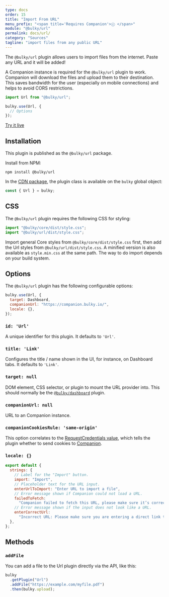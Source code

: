 ```yaml
---
type: docs
order: 15
title: "Import From URL"
menu_prefix: "<span title='Requires Companion'>ⓒ </span>"
module: "@bulky/url"
permalink: docs/url/
category: "Sources"
tagline: "import files from any public URL"
---
```


The `@bulky/url` plugin allows users to import files from the internet. Paste any URL and it will be added!

A Companion instance is required for the `@bulky/url` plugin to work. Companion will download the files and upload them to their destination. This saves bandwidth for the user (especially on mobile connections) and helps to avoid CORS restrictions.

```js
import Url from "@bulky/url";

bulky.use(Url, {
  // Options
});
```

<a class="TryButton" href="/examples/dashboard/">Try it live</a>

## Installation

This plugin is published as the `@bulky/url` package.

Install from NPM:

```shell
npm install @bulky/url
```

In the [CDN package](/docs/#With-a-script-tag), the plugin class is available on the `bulky` global object:

```js
const { Url } = bulky;
```

## CSS

The `@bulky/url` plugin requires the following CSS for styling:

```js
import "@bulky/core/dist/style.css";
import "@bulky/url/dist/style.css";
```

Import general Core styles from `@bulky/core/dist/style.css` first, then add the Url styles from `@bulky/url/dist/style.css`. A minified version is also available as `style.min.css` at the same path. The way to do import depends on your build system.

## Options

The `@bulky/url` plugin has the following configurable options:

```js
bulky.use(Url, {
  target: Dashboard,
  companionUrl: "https://companion.bulky.io/",
  locale: {},
});
```

### `id: 'Url'`

A unique identifier for this plugin. It defaults to `'Url'`.

### `title: 'Link'`

Configures the title / name shown in the UI, for instance, on Dashboard tabs. It defaults to `'Link'`.

### `target: null`

DOM element, CSS selector, or plugin to mount the URL provider into. This should normally be the [`@bulky/dashboard`](/docs/dashboard) plugin.

### `companionUrl: null`

URL to an Companion instance.

### `companionCookiesRule: 'same-origin'`

This option correlates to the [RequestCredentials value](https://developer.mozilla.org/en-US/docs/Web/API/Request/credentials), which tells the plugin whether to send cookies to [Companion](/docs/companion).

### `locale: {}`

```js
export default {
  strings: {
    // Label for the "Import" button.
    import: "Import",
    // Placeholder text for the URL input.
    enterUrlToImport: "Enter URL to import a file",
    // Error message shown if Companion could not load a URL.
    failedToFetch:
      "Companion failed to fetch this URL, please make sure it’s correct",
    // Error message shown if the input does not look like a URL.
    enterCorrectUrl:
      "Incorrect URL: Please make sure you are entering a direct link to a file",
  },
};
```

## Methods

### `addFile`

You can add a file to the Url plugin directly via the API, like this:

```js
bulky
  .getPlugin("Url")
  .addFile("https://example.com/myfile.pdf")
  .then(bulky.upload);
```

